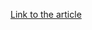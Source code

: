 [Link to the article](https://www.cisa.gov/news-events/alerts/2024/11/20/usda-releases-success-story-detailing-implementation-phishing-resistant-multi-factor-authentication)
